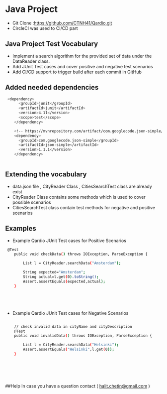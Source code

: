 # Java Project
- Git Clone :https://github.com/CTNH41/Qardio.git
- CircleCI was used to CI/CD part


## Java Project Test Vocabulary
- Implement a search algorithm for the provided set of data under the DataReader class.
- Add JUnit Test cases  and cover positive and negative test scenarios
- Add CI/CD support to trigger build after each commit in GitHub

## Added needed dependencies
```bash
 <dependency>
      <groupId>junit</groupId>
      <artifactId>junit</artifactId>
      <version>4.11</version>
      <scope>test</scope>
    </dependency>

    <!-- https://mvnrepository.com/artifact/com.googlecode.json-simple/json-simple -->
    <dependency>
      <groupId>com.googlecode.json-simple</groupId>
      <artifactId>json-simple</artifactId>
      <version>1.1.1</version>
    </dependency>
    
```
## Extending the vocabulary
- data.json file , CityReader Class , CitiesSearchTest class are already exist
- CityReader Class contains some methods which is used to cover possible scenarios
- CitiesSearchTest class contain test methods for negative and positive scenarios

## Examples
- Example Qardio JUnit Test cases for Positive Scenarios
```bash
 @Test
    public void checkData() throws IOException, ParseException {

        List l = CityReader.searchData("Amsterdam");

        String expected="Amsterdam";
        String actual=l.get(0).toString();
        Assert.assertEquals(expected,actual);
    }






```

- Example Qardio JUnit Test cases for Negative Scenarios
```bash

    // check invalid data in cityName and cityDescription
    @Test
    public void invalidData() throws IOException, ParseException {

        List l = CityReader.searchData("Helsinki");
        Assert.assertEquals("Helsinki",l.get(0));
    }



    
    
```

##Help
In case you have a question contact ( halit.chetin@gmail.com )
